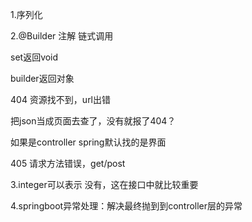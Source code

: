 1.序列化

2.@Builder 注解 链式调用

set返回void

builder返回对象

404 资源找不到，url出错

把json当成页面去查了，没有就报了404？

如果是controller spring默认找的是界面

405 请求方法错误，get/post

3.integer可以表示 没有，这在接口中就比较重要

4.springboot异常处理：解决最终抛到到controller层的异常







































